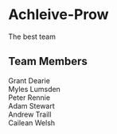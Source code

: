 # Achleive-Prow
The best team

## Team Members
Grant Dearie<br />
Myles Lumsden<br />
Peter Rennie<br />
Adam Stewart<br />
Andrew Traill<br />
Cailean Welsh
